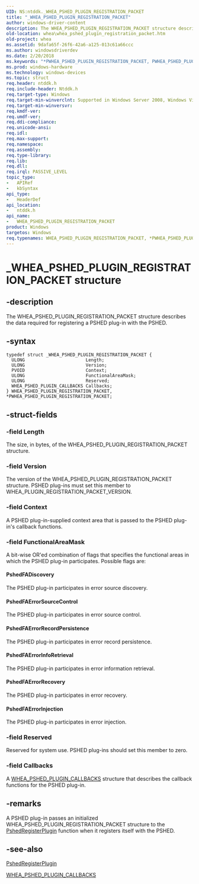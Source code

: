 ```yaml
---
UID: NS:ntddk._WHEA_PSHED_PLUGIN_REGISTRATION_PACKET
title: "_WHEA_PSHED_PLUGIN_REGISTRATION_PACKET"
author: windows-driver-content
description: The WHEA_PSHED_PLUGIN_REGISTRATION_PACKET structure describes the data required for registering a PSHED plug-in with the PSHED.
old-location: whea\whea_pshed_plugin_registration_packet.htm
old-project: whea
ms.assetid: 9dafa65f-26f6-42a6-a125-013c61a66ccc
ms.author: windowsdriverdev
ms.date: 2/20/2018
ms.keywords: "*PWHEA_PSHED_PLUGIN_REGISTRATION_PACKET, PWHEA_PSHED_PLUGIN_REGISTRATION_PACKET, PWHEA_PSHED_PLUGIN_REGISTRATION_PACKET structure pointer [WHEA Drivers and Applications], WHEA_PSHED_PLUGIN_REGISTRATION_PACKET, WHEA_PSHED_PLUGIN_REGISTRATION_PACKET structure [WHEA Drivers and Applications], _WHEA_PSHED_PLUGIN_REGISTRATION_PACKET, ntddk/PWHEA_PSHED_PLUGIN_REGISTRATION_PACKET, ntddk/WHEA_PSHED_PLUGIN_REGISTRATION_PACKET, whea.whea_pshed_plugin_registration_packet, whearef_9e79e188-a1ce-4d98-a15d-a45c27f9e836.xml"
ms.prod: windows-hardware
ms.technology: windows-devices
ms.topic: struct
req.header: ntddk.h
req.include-header: Ntddk.h
req.target-type: Windows
req.target-min-winverclnt: Supported in Windows Server 2008, Windows Vista SP1, and later versions of Windows.
req.target-min-winversvr: 
req.kmdf-ver: 
req.umdf-ver: 
req.ddi-compliance: 
req.unicode-ansi: 
req.idl: 
req.max-support: 
req.namespace: 
req.assembly: 
req.type-library: 
req.lib: 
req.dll: 
req.irql: PASSIVE_LEVEL
topic_type:
-	APIRef
-	kbSyntax
api_type:
-	HeaderDef
api_location:
-	ntddk.h
api_name:
-	WHEA_PSHED_PLUGIN_REGISTRATION_PACKET
product: Windows
targetos: Windows
req.typenames: WHEA_PSHED_PLUGIN_REGISTRATION_PACKET, *PWHEA_PSHED_PLUGIN_REGISTRATION_PACKET
---
```


# _WHEA_PSHED_PLUGIN_REGISTRATION_PACKET structure


## -description


The WHEA_PSHED_PLUGIN_REGISTRATION_PACKET structure describes the data required for registering a PSHED plug-in with the PSHED.


## -syntax


````
typedef struct _WHEA_PSHED_PLUGIN_REGISTRATION_PACKET {
  ULONG                       Length;
  ULONG                       Version;
  PVOID                       Context;
  ULONG                       FunctionalAreaMask;
  ULONG                       Reserved;
  WHEA_PSHED_PLUGIN_CALLBACKS Callbacks;
} WHEA_PSHED_PLUGIN_REGISTRATION_PACKET, *PWHEA_PSHED_PLUGIN_REGISTRATION_PACKET;
````


## -struct-fields




### -field Length

The size, in bytes, of the WHEA_PSHED_PLUGIN_REGISTRATION_PACKET structure.


### -field Version

The version of the WHEA_PSHED_PLUGIN_REGISTRATION_PACKET structure. PSHED plug-ins must set this member to WHEA_PLUGIN_REGISTRATION_PACKET_VERSION.


### -field Context

A PSHED plug-in-supplied context area that is passed to the PSHED plug-in's callback functions.


### -field FunctionalAreaMask

A bit-wise OR'ed combination of flags that specifies the functional areas in which the PSHED plug-in participates. Possible flags are:





#### PshedFADiscovery

The PSHED plug-in participates in error source discovery.



#### PshedFAErrorSourceControl

The PSHED plug-in participates in error source control.



#### PshedFAErrorRecordPersistence

The PSHED plug-in participates in error record persistence.



#### PshedFAErrorInfoRetrieval

The PSHED plug-in participates in error information retrieval.



#### PshedFAErrorRecovery

The PSHED plug-in participates in error recovery.



#### PshedFAErrorInjection

The PSHED plug-in participates in error injection.


### -field Reserved

Reserved for system use. PSHED plug-ins should set this member to zero.


### -field Callbacks

A <a href="..\ntddk\ns-ntddk-_whea_pshed_plugin_callbacks.md">WHEA_PSHED_PLUGIN_CALLBACKS</a> structure that describes the callback functions for the PSHED plug-in.


## -remarks



A PSHED plug-in passes an initialized WHEA_PSHED_PLUGIN_REGISTRATION_PACKET structure to the <a href="..\ntddk\nf-ntddk-pshedregisterplugin.md">PshedRegisterPlugin</a> function when it registers itself with the PSHED.




## -see-also

<a href="..\ntddk\nf-ntddk-pshedregisterplugin.md">PshedRegisterPlugin</a>



<a href="..\ntddk\ns-ntddk-_whea_pshed_plugin_callbacks.md">WHEA_PSHED_PLUGIN_CALLBACKS</a>



 

 


